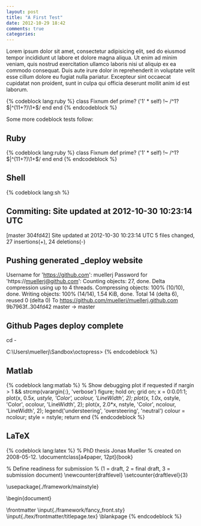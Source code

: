 ```yaml
---
layout: post
title: "A First Test"
date: 2012-10-29 18:42
comments: true
categories: 
---
```

Lorem ipsum dolor sit amet, consectetur adipisicing elit, sed do eiusmod
tempor incididunt ut labore et dolore magna aliqua. Ut enim ad minim veniam,
quis nostrud exercitation ullamco laboris nisi ut aliquip ex ea commodo
consequat. Duis aute irure dolor in reprehenderit in voluptate velit esse
cillum dolore eu fugiat nulla pariatur. Excepteur sint occaecat cupidatat non
proident, sunt in culpa qui officia deserunt mollit anim id est laborum.

{% codeblock lang:ruby %}
class Fixnum
  def prime?
    ('1' * self) !~ /^1?$|^(11+?)\1+$/
  end
end
{% endcodeblock %}
<!-- more -->

Some more codeblock tests follow:

## Ruby

{% codeblock lang:ruby %}
class Fixnum
  def prime?
    ('1' * self) !~ /^1?$|^(11+?)\1+$/
  end
end
{% endcodeblock %}


## Shell

{% codeblock lang:sh %}
## Commiting: Site updated at 2012-10-30 10:23:14 UTC
[master 304fd42] Site updated at 2012-10-30 10:23:14 UTC
 5 files changed, 27 insertions(+), 24 deletions(-)

## Pushing generated _deploy website
Username for 'https://github.com': muellerj
Password for 'https://muellerj@github.com':
Counting objects: 27, done.
Delta compression using up to 4 threads.
Compressing objects: 100% (10/10), done.
Writing objects: 100% (14/14), 1.54 KiB, done.
Total 14 (delta 6), reused 0 (delta 0)
To https://github.com/muellerj/muellerj.github.com
   9b7963f..304fd42  master -> master

## Github Pages deploy complete
cd -

C:\Users\muellerj\Sandbox\octopress>
{% endcodeblock %}


## Matlab

{% codeblock lang:matlab %}
% Show debugging plot if requested
if nargin > 1 && strcmp(varargin{:}, 'verbose')
  figure; hold on; grid on;
  x = 0:0.01:1;
  plot(x, 0.5*x, ustyle, 'Color', ucolour, 'LineWidth', 2);
  plot(x, 1.0*x, ostyle, 'Color', ocolour, 'LineWidth', 2);
  plot(x, 2.0*x, nstyle, 'Color', ncolour, 'LineWidth', 2);
  legend('understeering', 'oversteering', 'neutral')
  colour = ncolour; style = nstyle; return
end
{% endcodeblock %}


## LaTeX

{% codeblock lang:latex %}
% PhD thesis Jonas Mueller
% created on 2008-05-12.
\documentclass[a4paper, 12pt]{book}

% Define readiness for submission 
% (1 = draft, 2 = final draft, 3 = submission document)
\newcounter{draftlevel}
\setcounter{draftlevel}{3}

\usepackage{./framework/mainstyle}

\begin{document}

  \frontmatter
    \input{./framework/fancy_front.sty}
    \input{./tex/frontmatter/titlepage.tex}
    \blankpage
{% endcodeblock %}